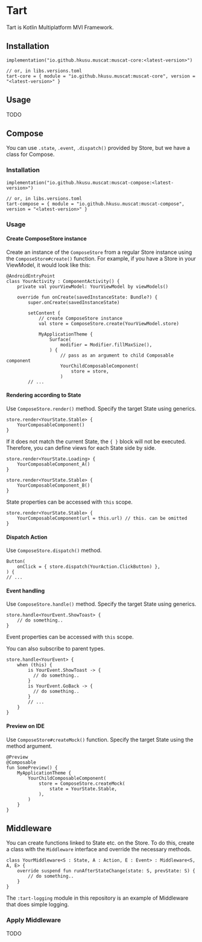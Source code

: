 # Tart

Tart is Kotlin Multiplatform MVI Framework.

## Installation

```
implementation("io.github.hkusu.muscat:muscat-core:<latest-version>")

// or, in libs.versions.toml
tart-core = { module = "io.github.hkusu.muscat:muscat-core", version = "<latest-version>" }
```

## Usage

TODO

## Compose

You can use `.state`, `.event`, `.dispatch()` provided by Store, but we have a class for Compose.

### Installation

```
implementation("io.github.hkusu.muscat:muscat-compose:<latest-version>")

// or, in libs.versions.toml
tart-compose = { module = "io.github.hkusu.muscat:muscat-compose", version = "<latest-version>" }
```

### Usage

#### Create ComposeStore instance

Create an instance of the `ComposeStore` from a regular Store instance using the `ComposeStore#create()` function.
For example, if you have a Store in your ViewModel, it would look like this:

```
@AndroidEntryPoint
class YourActivity : ComponentActivity() {
    private val yourViewModel: YourViewModel by viewModels()

    override fun onCreate(savedInstanceState: Bundle?) {
        super.onCreate(savedInstanceState)

        setContent {
            // create ComposeStore instance
            val store = ComposeStore.create(YourViewModel.store)
        
            MyApplicationTheme {
                Surface(
                    modifier = Modifier.fillMaxSize(),
                ) {
                    // pass as an argument to child Composable component
                    YourChildComposableComponent(
                        store = store,
                    )
        // ... 
```

#### Rendering according to State

Use `ComposeStore.render()` method.
Specify the target State using generics.

```
store.render<YourState.Stable> {
    YourComposableComponent()
}
```

If it does not match the current State, the `{ }` block will not be executed.
Therefore, you can define views for each State side by side.

```
store.render<YourState.Loading> {
    YourComposableComponent_A()
}

store.render<YourState.Stable> {
    YourComposableComponent_B()
}
```

State properties can be accessed with `this` scope.

```
store.render<YourState.Stable> {
    YourComposableComponent(url = this.url) // this. can be omitted
}
```

#### Dispatch Action

Use `ComposeStore.dispatch()` method.

```
Button(
    onClick = { store.dispatch(YourAction.ClickButton) },
) {
// ...
```

#### Event handling

Use `ComposeStore.handle()` method.
Specify the target State using generics.

```
store.handle<YourEvent.ShowToast> {
    // do something..
}
```

Event properties can be accessed with `this` scope.

You can also subscribe to parent types.

```
store.handle<YourEvent> {
    when (this) {
        is YourEvent.ShowToast -> {
          // do something..
        }
        is YourEvent.GoBack -> {
          // do something..
        }
        // ...
    }
}
```

#### Preview on IDE

Use `ComposeStore#createMock()` function.
Specify the target State using the method argument.

```
@Preview
@Composable
fun SomePreview() {
    MyApplicationTheme {
        YourChildComposableComponent(
            store = ComposeStore.createMock(
                state = YourState.Stable,
            ),
        )
    }
}
```

## Middleware

You can create functions linked to State etc. on the Store.
To do this, create a class with the `Middleware` interface and override the necessary methods.

```
class YourMiddleware<S : State, A : Action, E : Event> : Middleware<S, A, E> {
    override suspend fun runAfterStateChange(state: S, prevState: S) {
        // do something..
    }
}
```

The `:tart-logging` module in this repository is an example of Middleware that does simple logging.

### Apply Middleware

TODO
